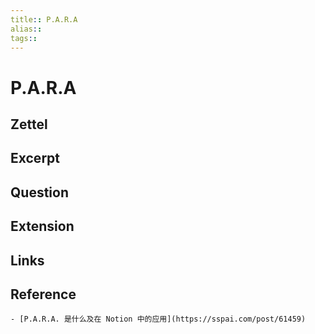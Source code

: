 ```yaml
---
title:: P.A.R.A
alias:: 
tags:: 
---
```


# P.A.R.A

## Zettel
## Excerpt
## Question
## Extension
## Links
## Reference
	- [P.A.R.A. 是什么及在 Notion 中的应用](https://sspai.com/post/61459)